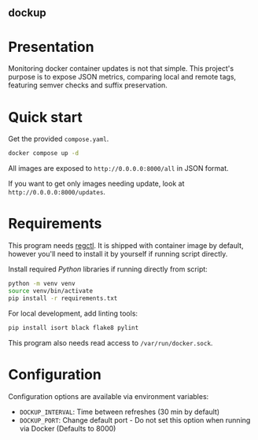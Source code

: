 dockup
---

# Presentation
Monitoring docker container updates is not that simple. This project's purpose is to expose JSON metrics, comparing local and remote tags, featuring semver checks and suffix preservation.

# Quick start
Get the provided `compose.yaml`.
```bash
docker compose up -d
```

All images are exposed to `http://0.0.0.0:8000/all` in JSON format.

If you want to get only images needing update, look at `http://0.0.0.0:8000/updates`.

# Requirements
This program needs [regctl](https://github.com/regclient/regclient.git).
It is shipped with container image by default, however you'll need to install it by yourself if running script directly.

Install required *Python* libraries if running directly from script:
```bash
python -m venv venv
source venv/bin/activate
pip install -r requirements.txt
```

For local development, add linting tools:
```bash
pip install isort black flake8 pylint
```

This program also needs read access to `/var/run/docker.sock`.

# Configuration
Configuration options are available via environment variables:
- `DOCKUP_INTERVAL`: Time between refreshes (30 min by default)
- `DOCKUP_PORT`: Change default port - Do not set this option when running via Docker (Defaults to 8000)
